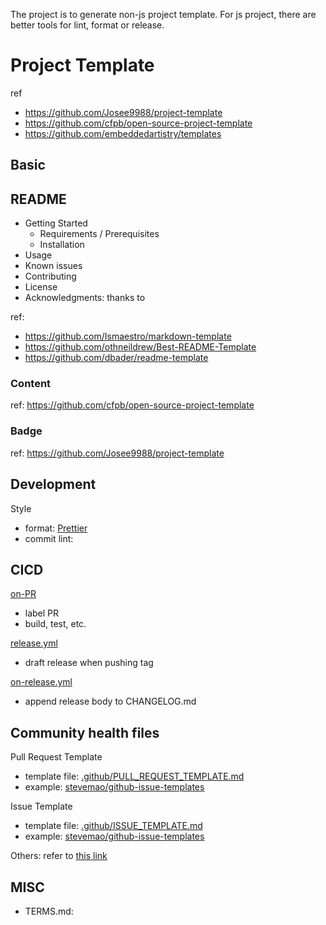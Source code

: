 The project is to generate non-js project template. For js project, there are better tools for lint, format or release.

# Project Template

ref
- https://github.com/Josee9988/project-template
- https://github.com/cfpb/open-source-project-template
- https://github.com/embeddedartistry/templates

## Basic

## README

- Getting Started
    - Requirements / Prerequisites
    - Installation
- Usage
- Known issues
- Contributing
- License
- Acknowledgments: thanks to

ref:

- https://github.com/Ismaestro/markdown-template
- https://github.com/othneildrew/Best-README-Template
- https://github.com/dbader/readme-template

### Content
ref: https://github.com/cfpb/open-source-project-template
### Badge
ref: https://github.com/Josee9988/project-template

## Development

Style

- format: [Prettier](https://prettier.io/)
- commit lint:

## CICD

[on-PR](./github/workflows/PR.yml)
- label PR
- build, test, etc.


[release.yml](./github/workflows/release.yml)
- draft release when pushing tag

[on-release.yml](./github/workflows/on-release.yml)
- append release body to CHANGELOG.md


## Community health files

Pull Request Template

- template file: [.github/PULL_REQUEST_TEMPLATE.md](.github/PULL_REQUEST_TEMPLATE.md)
- example: [stevemao/github-issue-templates](https://github.com/stevemao/github-issue-templates)

Issue Template
- template file: [.github/ISSUE_TEMPLATE.md](.github/ISSUE_TEMPLATE.md)
- example: [stevemao/github-issue-templates](https://github.com/stevemao/github-issue-templates)

Others: refer to [this link](https://docs.github.com/en/communities/setting-up-your-project-for-healthy-contributions/creating-a-default-community-health-file)

## MISC
- TERMS.md:
